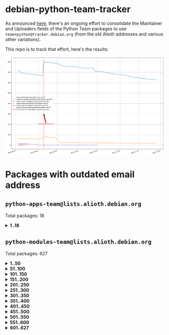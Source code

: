 # debian-python-team-tracker



As announced [here](https://lists.debian.org/debian-python/2021/08/msg00006.html), there's an ongoing effort to consolidate the Maintainer and Uploaders fields of the Python Team packages to use `team+python@tracker.debian.org` (from the old Alioth addresses and various other variations).



This repo is to track that effort, here's the results:



![Python team emails](images/python_team_emails.svg)


# Packages with outdated email address

## `python-apps-team@lists.alioth.debian.org`
Total packages: 18
<details>
<summary><b>1..18</b></summary>


| # | Package | Version |
| --- | --- | --- |
| 1 | [ctop](https://tracker.debian.org/ctop) | 1.0.0-2.1 |
| 2 | [cython](https://tracker.debian.org/cython) | 0.29.14-1 |
| 3 | [db2twitter](https://tracker.debian.org/db2twitter) | 0.6-1.1 |
| 4 | [dodgy](https://tracker.debian.org/dodgy) | 0.1.9-3 |
| 5 | [etm](https://tracker.debian.org/etm) | 3.2.30-1.1 |
| 6 | [firmware-microbit-micropython](https://tracker.debian.org/firmware-microbit-micropython) | 1.0.1-2 |
| 7 | [freealchemist](https://tracker.debian.org/freealchemist) | 0.5-1.1 |
| 8 | [kanboard-cli](https://tracker.debian.org/kanboard-cli) | 0.0.2-1.1 |
| 9 | [lightyears](https://tracker.debian.org/lightyears) | 1.4-2 |
| 10 | [muttdown](https://tracker.debian.org/muttdown) | 0.3.4-1 |
| 11 | [pelican](https://tracker.debian.org/pelican) | 4.0.1+dfsg-1.1 |
| 12 | [pipenv](https://tracker.debian.org/pipenv) | 11.9.0-1.1 |
| 13 | [prospector](https://tracker.debian.org/prospector) | 1.1.7-2 |
| 14 | [pybik](https://tracker.debian.org/pybik) | 3.0-3.1 |
| 15 | [retweet](https://tracker.debian.org/retweet) | 0.10-1.1 |
| 16 | [sen](https://tracker.debian.org/sen) | 0.6.1-0.1 |
| 17 | [sinntp](https://tracker.debian.org/sinntp) | 1.6-1.2 |
| 18 | [smem](https://tracker.debian.org/smem) | 1.5-1.1 |
</details>

## `python-modules-team@lists.alioth.debian.org`
Total packages: 627
<details>
<summary><b>1..50</b></summary>


| # | Package | Version |
| --- | --- | --- |
| 1 | [anorack](https://tracker.debian.org/anorack) | 0.2.7-1 |
| 2 | [anosql](https://tracker.debian.org/anosql) | 1.0.1-1 |
| 3 | [appdirs](https://tracker.debian.org/appdirs) | 1.4.4-1 |
| 4 | [asn1crypto](https://tracker.debian.org/asn1crypto) | 1.4.0-1 |
| 5 | [astral](https://tracker.debian.org/astral) | 1.6.1-2 |
| 6 | [authres](https://tracker.debian.org/authres) | 1.2.0-2 |
| 7 | [automat](https://tracker.debian.org/automat) | 20.2.0-1 |
| 8 | [azure-cosmos-table-python](https://tracker.debian.org/azure-cosmos-table-python) | 1.0.5+git20191025-5 |
| 9 | [bdist-nsi](https://tracker.debian.org/bdist-nsi) | 0.1.5-2 |
| 10 | [behave](https://tracker.debian.org/behave) | 1.2.6-3 |
| 11 | [bernhard](https://tracker.debian.org/bernhard) | 0.2.6-2 |
| 12 | [betamax](https://tracker.debian.org/betamax) | 0.8.1-2 |
| 13 | [bibtexparser](https://tracker.debian.org/bibtexparser) | 1.1.0+ds-3 |
| 14 | [binaryornot](https://tracker.debian.org/binaryornot) | 0.4.4+dfsg-4 |
| 15 | [bitstruct](https://tracker.debian.org/bitstruct) | 8.9.0-1 |
| 16 | [case](https://tracker.debian.org/case) | 1.5.3+dfsg-3 |
| 17 | [celery-batches](https://tracker.debian.org/celery-batches) | 0.2-2 |
| 18 | [celery-haystack](https://tracker.debian.org/celery-haystack) | 0.10-4 |
| 19 | [cerealizer](https://tracker.debian.org/cerealizer) | 0.8.1-3 |
| 20 | [chardet](https://tracker.debian.org/chardet) | 4.0.0-1 |
| 21 | [chargebee-python](https://tracker.debian.org/chargebee-python) | 1.6.6-1 |
| 22 | [chargebee2-python](https://tracker.debian.org/chargebee2-python) | 2.7.3-1 |
| 23 | [circuits](https://tracker.debian.org/circuits) | 3.1.0+ds1-2 |
| 24 | [codicefiscale](https://tracker.debian.org/codicefiscale) | 0.9+ds0-2 |
| 25 | [colorclass](https://tracker.debian.org/colorclass) | 2.2.0-2.1 |
| 26 | [colorspacious](https://tracker.debian.org/colorspacious) | 1.1.2-2 |
| 27 | [commonmark](https://tracker.debian.org/commonmark) | 0.9.1-3 |
| 28 | [constantly](https://tracker.debian.org/constantly) | 15.1.0-2 |
| 29 | [contextlib2](https://tracker.debian.org/contextlib2) | 0.6.0.post1-1 |
| 30 | [cookiecutter](https://tracker.debian.org/cookiecutter) | 1.7.3-1 |
| 31 | [coreapi](https://tracker.debian.org/coreapi) | 2.3.3-4 |
| 32 | [coreschema](https://tracker.debian.org/coreschema) | 0.0.4-3 |
| 33 | [cov-core](https://tracker.debian.org/cov-core) | 1.15.0-3 |
| 34 | [cppy](https://tracker.debian.org/cppy) | 1.1.0-2 |
| 35 | [cram](https://tracker.debian.org/cram) | 0.7-4 |
| 36 | [cssutils](https://tracker.debian.org/cssutils) | 1.0.2-3 |
| 37 | [d2to1](https://tracker.debian.org/d2to1) | 0.2.12-2 |
| 38 | [deap](https://tracker.debian.org/deap) | 1.3.1-2 |
| 39 | [debiancontributors](https://tracker.debian.org/debiancontributors) | 0.7.8-2 |
| 40 | [devpi-common](https://tracker.debian.org/devpi-common) | 3.2.2-1.1 |
| 41 | [django-ajax-selects](https://tracker.debian.org/django-ajax-selects) | 1.7.0-3 |
| 42 | [django-anymail](https://tracker.debian.org/django-anymail) | 7.1.0-1 |
| 43 | [django-bitfield](https://tracker.debian.org/django-bitfield) | 1.9.6-2 |
| 44 | [django-dirtyfields](https://tracker.debian.org/django-dirtyfields) | 1.3.1-2 |
| 45 | [django-downloadview](https://tracker.debian.org/django-downloadview) | 2.1.1-1 |
| 46 | [django-environ](https://tracker.debian.org/django-environ) | 0.4.4-2 |
| 47 | [django-filter](https://tracker.debian.org/django-filter) | 2.4.0-1 |
| 48 | [django-hvad](https://tracker.debian.org/django-hvad) | 1.8.0-1.1 |
| 49 | [django-impersonate](https://tracker.debian.org/django-impersonate) | 1.5-1 |
| 50 | [django-js-reverse](https://tracker.debian.org/django-js-reverse) | 0.7.3-1.1 |
</details>
<details>
<summary><b>51..100</b></summary>

| # | Package | Version |
| --- | --- | --- |
| 51 | [django-macaddress](https://tracker.debian.org/django-macaddress) | 1.5.0-2 |
| 52 | [django-markupfield](https://tracker.debian.org/django-markupfield) | 2.0.0-1 |
| 53 | [django-memoize](https://tracker.debian.org/django-memoize) | 2.2.0+dfsg-1 |
| 54 | [django-nose](https://tracker.debian.org/django-nose) | 1.4.6-2.1 |
| 55 | [django-notification](https://tracker.debian.org/django-notification) | 1.2.0-3 |
| 56 | [django-organizations](https://tracker.debian.org/django-organizations) | 1.1.2-1 |
| 57 | [django-pagination](https://tracker.debian.org/django-pagination) | 1.0.7-4 |
| 58 | [django-paintstore](https://tracker.debian.org/django-paintstore) | 0.2-4 |
| 59 | [django-picklefield](https://tracker.debian.org/django-picklefield) | 3.0.1-1 |
| 60 | [django-pipeline](https://tracker.debian.org/django-pipeline) | 1.6.14-3 |
| 61 | [django-q](https://tracker.debian.org/django-q) | 1.2.1-1 |
| 62 | [django-recurrence](https://tracker.debian.org/django-recurrence) | 1.10.3-1 |
| 63 | [django-redis-sessions](https://tracker.debian.org/django-redis-sessions) | 0.6.1-2 |
| 64 | [django-simple-redis-admin](https://tracker.debian.org/django-simple-redis-admin) | 1.4.0-2 |
| 65 | [django-stronghold](https://tracker.debian.org/django-stronghold) | 0.3.0+debian-2 |
| 66 | [django-webpack-loader](https://tracker.debian.org/django-webpack-loader) | 0.6.0-2 |
| 67 | [django-websocket-redis](https://tracker.debian.org/django-websocket-redis) | 0.4.7-2 |
| 68 | [django-wkhtmltopdf](https://tracker.debian.org/django-wkhtmltopdf) | 3.3.0-1 |
| 69 | [django-xmlrpc](https://tracker.debian.org/django-xmlrpc) | 0.1.8-2 |
| 70 | [djangorestframework-api-key](https://tracker.debian.org/djangorestframework-api-key) | 2.0.0-2 |
| 71 | [dkimpy](https://tracker.debian.org/dkimpy) | 1.0.5-1 |
| 72 | [dnsdiag](https://tracker.debian.org/dnsdiag) | 1.7.0-1.1 |
| 73 | [dockerpty](https://tracker.debian.org/dockerpty) | 0.4.1-2 |
| 74 | [dominate](https://tracker.debian.org/dominate) | 2.3.1-2 |
| 75 | [doublex](https://tracker.debian.org/doublex) | 1.9.2-1 |
| 76 | [drf-generators](https://tracker.debian.org/drf-generators) | 0.5.0-1 |
| 77 | [elasticsearch-curator](https://tracker.debian.org/elasticsearch-curator) | 5.8.1-1 |
| 78 | [entrypoints](https://tracker.debian.org/entrypoints) | 0.3-3 |
| 79 | [enum34](https://tracker.debian.org/enum34) | 1.1.6-4 |
| 80 | [enzyme](https://tracker.debian.org/enzyme) | 0.4.1-2 |
| 81 | [exam](https://tracker.debian.org/exam) | 0.10.5-3 |
| 82 | [factory-boy](https://tracker.debian.org/factory-boy) | 2.11.1-3 |
| 83 | [faker](https://tracker.debian.org/faker) | 0.9.3-0.1 |
| 84 | [fakesleep](https://tracker.debian.org/fakesleep) | 0.1-2 |
| 85 | [fastchunking](https://tracker.debian.org/fastchunking) | 0.0.3-2 |
| 86 | [feedgenerator](https://tracker.debian.org/feedgenerator) | 1.9-2 |
| 87 | [flake8-polyfill](https://tracker.debian.org/flake8-polyfill) | 1.0.2-2 |
| 88 | [flask-api](https://tracker.debian.org/flask-api) | 1.1+dfsg-1.1 |
| 89 | [flask-assets](https://tracker.debian.org/flask-assets) | 2.0-1 |
| 90 | [flask-babelex](https://tracker.debian.org/flask-babelex) | 0.9.4-1 |
| 91 | [flask-bcrypt](https://tracker.debian.org/flask-bcrypt) | 0.7.1-2 |
| 92 | [flask-compress](https://tracker.debian.org/flask-compress) | 1.4.0-3 |
| 93 | [flask-gravatar](https://tracker.debian.org/flask-gravatar) | 0.4.2-2 |
| 94 | [flask-htmlmin](https://tracker.debian.org/flask-htmlmin) | 1.3.2-2 |
| 95 | [flask-ldapconn](https://tracker.debian.org/flask-ldapconn) | 0.7.2-1.1 |
| 96 | [flask-limiter](https://tracker.debian.org/flask-limiter) | 1.0.1-2 |
| 97 | [flask-login](https://tracker.debian.org/flask-login) | 0.5.0-1 |
| 98 | [flask-mail](https://tracker.debian.org/flask-mail) | 0.9.1+dfsg1-1.1 |
| 99 | [flask-mongoengine](https://tracker.debian.org/flask-mongoengine) | 0.9.3-4 |
| 100 | [flask-multistatic](https://tracker.debian.org/flask-multistatic) | 1.0-2 |
</details>
<details>
<summary><b>101..150</b></summary>

| # | Package | Version |
| --- | --- | --- |
| 101 | [flask-paranoid](https://tracker.debian.org/flask-paranoid) | 0.2.0-3.1 |
| 102 | [flask-script](https://tracker.debian.org/flask-script) | 2.0.6-2 |
| 103 | [flask-silk](https://tracker.debian.org/flask-silk) | 0.2-18 |
| 104 | [flask-wtf](https://tracker.debian.org/flask-wtf) | 0.14.3-1 |
| 105 | [flufl.bounce](https://tracker.debian.org/flufl.bounce) | 3.0.1-1 |
| 106 | [flufl.enum](https://tracker.debian.org/flufl.enum) | 4.1.1-3 |
| 107 | [flufl.i18n](https://tracker.debian.org/flufl.i18n) | 3.0.1-1 |
| 108 | [flufl.lock](https://tracker.debian.org/flufl.lock) | 5.0.1-1 |
| 109 | [flufl.password](https://tracker.debian.org/flufl.password) | 1.3-3 |
| 110 | [flufl.testing](https://tracker.debian.org/flufl.testing) | 0.7-2 |
| 111 | [gerritlib](https://tracker.debian.org/gerritlib) | 0.8.0-2 |
| 112 | [gmplot](https://tracker.debian.org/gmplot) | 1.2.0-2 |
| 113 | [gtextfsm](https://tracker.debian.org/gtextfsm) | 1.1.0-2 |
| 114 | [gtts](https://tracker.debian.org/gtts) | 2.0.3-1 |
| 115 | [gtts-token](https://tracker.debian.org/gtts-token) | 1.1.3-1 |
| 116 | [guzzle-sphinx-theme](https://tracker.debian.org/guzzle-sphinx-theme) | 0.7.11-5 |
| 117 | [hachoir](https://tracker.debian.org/hachoir) | 3.1.0+dfsg-3 |
| 118 | [haproxy-log-analysis](https://tracker.debian.org/haproxy-log-analysis) | 2.0~b0-2 |
| 119 | [heapdict](https://tracker.debian.org/heapdict) | 1.0.1-1 |
| 120 | [hiro](https://tracker.debian.org/hiro) | 0.5-2 |
| 121 | [hypothesis-auto](https://tracker.debian.org/hypothesis-auto) | 1.1.4-2 |
| 122 | [importmagic](https://tracker.debian.org/importmagic) | 0.1.7-2 |
| 123 | [inflection](https://tracker.debian.org/inflection) | 0.3.1-2 |
| 124 | [isodate](https://tracker.debian.org/isodate) | 0.6.0-2 |
| 125 | [itypes](https://tracker.debian.org/itypes) | 1.1.0-4 |
| 126 | [jaraco.itertools](https://tracker.debian.org/jaraco.itertools) | 2.0.1-4 |
| 127 | [javaproperties](https://tracker.debian.org/javaproperties) | 0.7.0-1 |
| 128 | [jinja2-time](https://tracker.debian.org/jinja2-time) | 0.2.0-2 |
| 129 | [jpylyzer](https://tracker.debian.org/jpylyzer) | 2.0.0-3 |
| 130 | [json-tricks](https://tracker.debian.org/json-tricks) | 3.11.0-2 |
| 131 | [jsonhyperschema-codec](https://tracker.debian.org/jsonhyperschema-codec) | 1.0.3-2 |
| 132 | [junos-eznc](https://tracker.debian.org/junos-eznc) | 2.1.7-3 |
| 133 | [jupyter-sphinx-theme](https://tracker.debian.org/jupyter-sphinx-theme) | 0.0.6+ds1-10 |
| 134 | [kitchen](https://tracker.debian.org/kitchen) | 1.2.6-2 |
| 135 | [kivy](https://tracker.debian.org/kivy) | 1.11.0-2 |
| 136 | [lazr.delegates](https://tracker.debian.org/lazr.delegates) | 2.0.3-2 |
| 137 | [lazr.smtptest](https://tracker.debian.org/lazr.smtptest) | 2.0.3-2 |
| 138 | [lexicon](https://tracker.debian.org/lexicon) | 3.3.17-1 |
| 139 | [libthumbor](https://tracker.debian.org/libthumbor) | 1.3.3-2 |
| 140 | [logilab-constraint](https://tracker.debian.org/logilab-constraint) | 0.6.0-2 |
| 141 | [mako](https://tracker.debian.org/mako) | 1.1.3+ds1-2 |
| 142 | [manuel](https://tracker.debian.org/manuel) | 1.10.1-2 |
| 143 | [markupsafe](https://tracker.debian.org/markupsafe) | 1.1.1-1 |
| 144 | [mercurial-extension-utils](https://tracker.debian.org/mercurial-extension-utils) | 1.5.1-1 |
| 145 | [mercurial-extension-utils](https://tracker.debian.org/mercurial-extension-utils) | 1.5.1-3 |
| 146 | [mercurial-keyring](https://tracker.debian.org/mercurial-keyring) | 1.3.1-3 |
| 147 | [microsoft-authentication-extensions-for-python](https://tracker.debian.org/microsoft-authentication-extensions-for-python) | 0.3.0-1 |
| 148 | [milksnake](https://tracker.debian.org/milksnake) | 0.1.5-1 |
| 149 | [mimerender](https://tracker.debian.org/mimerender) | 0.6.0-2 |
| 150 | [mmllib](https://tracker.debian.org/mmllib) | 0.3.0.post1-2 |
</details>
<details>
<summary><b>151..200</b></summary>

| # | Package | Version |
| --- | --- | --- |
| 151 | [mockldap](https://tracker.debian.org/mockldap) | 0.3.0-4 |
| 152 | [modernize](https://tracker.debian.org/modernize) | 0.7-2 |
| 153 | [moksha.common](https://tracker.debian.org/moksha.common) | 1.2.5-4 |
| 154 | [mrtparse](https://tracker.debian.org/mrtparse) | 1.6-2 |
| 155 | [musicbrainzngs](https://tracker.debian.org/musicbrainzngs) | 0.7.1-2 |
| 156 | [mutagen](https://tracker.debian.org/mutagen) | 1.45.1-2 |
| 157 | [mwic](https://tracker.debian.org/mwic) | 0.7.8-1 |
| 158 | [mysql-connector-python](https://tracker.debian.org/mysql-connector-python) | 8.0.15-2 |
| 159 | [nb2plots](https://tracker.debian.org/nb2plots) | 0.6-2 |
| 160 | [netmiko](https://tracker.debian.org/netmiko) | 2.4.2-1 |
| 161 | [networkx](https://tracker.debian.org/networkx) | 2.5+ds-2 |
| 162 | [nose](https://tracker.debian.org/nose) | 1.3.7-6 |
| 163 | [nose2](https://tracker.debian.org/nose2) | 0.9.2-1 |
| 164 | [nose2-cov](https://tracker.debian.org/nose2-cov) | 1.0a4-3 |
| 165 | [ntplib](https://tracker.debian.org/ntplib) | 0.3.3-2 |
| 166 | [numpy-stl](https://tracker.debian.org/numpy-stl) | 2.9.0-1 |
| 167 | [numpydoc](https://tracker.debian.org/numpydoc) | 1.1.0-3 |
| 168 | [obsub](https://tracker.debian.org/obsub) | 0.2-4 |
| 169 | [okasha](https://tracker.debian.org/okasha) | 0.2.4-4 |
| 170 | [overpass](https://tracker.debian.org/overpass) | 0.7-1 |
| 171 | [pastescript](https://tracker.debian.org/pastescript) | 2.0.2-4 |
| 172 | [pcapy](https://tracker.debian.org/pcapy) | 0.11.4-2 |
| 173 | [pdfkit](https://tracker.debian.org/pdfkit) | 0.6.1-2 |
| 174 | [pep8](https://tracker.debian.org/pep8) | 1.7.1-9 |
| 175 | [pep8-naming](https://tracker.debian.org/pep8-naming) | 0.10.0-1 |
| 176 | [pg8000](https://tracker.debian.org/pg8000) | 1.10.6-2 |
| 177 | [pidcat](https://tracker.debian.org/pidcat) | 2.1.0-4 |
| 178 | [pilkit](https://tracker.debian.org/pilkit) | 2.0-3 |
| 179 | [plastex](https://tracker.debian.org/plastex) | 2.1-2 |
| 180 | [ply](https://tracker.debian.org/ply) | 3.11-4 |
| 181 | [portio](https://tracker.debian.org/portio) | 0.5-4 |
| 182 | [postgresfixture](https://tracker.debian.org/postgresfixture) | 0.4.2-1 |
| 183 | [power](https://tracker.debian.org/power) | 1.4+dfsg-4 |
| 184 | [pprintpp](https://tracker.debian.org/pprintpp) | 0.4.0-2 |
| 185 | [preggy](https://tracker.debian.org/preggy) | 1.4.4-1 |
| 186 | [prettytable](https://tracker.debian.org/prettytable) | 0.7.2-5 |
| 187 | [proxmoxer](https://tracker.debian.org/proxmoxer) | 1.0.3-2 |
| 188 | [ptable](https://tracker.debian.org/ptable) | 0.9.2-2 |
| 189 | [py-macaroon-bakery](https://tracker.debian.org/py-macaroon-bakery) | 1.3.1-1 |
| 190 | [py-radix](https://tracker.debian.org/py-radix) | 0.10.0-3 |
| 191 | [py3dns](https://tracker.debian.org/py3dns) | 3.2.1-1 |
| 192 | [pyasn1](https://tracker.debian.org/pyasn1) | 0.4.8-1 |
| 193 | [pybindgen](https://tracker.debian.org/pybindgen) | 0.20.0+dfsg1-2 |
| 194 | [pycairo](https://tracker.debian.org/pycairo) | 1.16.2-3 |
| 195 | [pycairo](https://tracker.debian.org/pycairo) | 1.16.2-4 |
| 196 | [pycallgraph](https://tracker.debian.org/pycallgraph) | 1.1.3-1.2 |
| 197 | [pycifrw](https://tracker.debian.org/pycifrw) | 4.4-2 |
| 198 | [pyclamd](https://tracker.debian.org/pyclamd) | 0.4.0-2 |
| 199 | [pycodestyle](https://tracker.debian.org/pycodestyle) | 2.6.0-1 |
| 200 | [pycparser](https://tracker.debian.org/pycparser) | 2.20-3 |
</details>
<details>
<summary><b>201..250</b></summary>

| # | Package | Version |
| --- | --- | --- |
| 201 | [pycxx](https://tracker.debian.org/pycxx) | 7.1.4-0.2 |
| 202 | [pydbus](https://tracker.debian.org/pydbus) | 0.6.0-4 |
| 203 | [pydenticon](https://tracker.debian.org/pydenticon) | 0.3.1-2 |
| 204 | [pydispatcher](https://tracker.debian.org/pydispatcher) | 2.0.5-2 |
| 205 | [pydle](https://tracker.debian.org/pydle) | 0.9.4-2 |
| 206 | [pyeapi](https://tracker.debian.org/pyeapi) | 0.8.1-2 |
| 207 | [pyee](https://tracker.debian.org/pyee) | 7.0.2-1 |
| 208 | [pyenchant](https://tracker.debian.org/pyenchant) | 3.2.0-1 |
| 209 | [pyfg](https://tracker.debian.org/pyfg) | 0.50-2 |
| 210 | [pyfiglet](https://tracker.debian.org/pyfiglet) | 0.8.0+dfsg-1 |
| 211 | [pyfribidi](https://tracker.debian.org/pyfribidi) | 0.12.0+repack-7 |
| 212 | [pygame](https://tracker.debian.org/pygame) | 1.9.6+dfsg-2 |
| 213 | [pygeoif](https://tracker.debian.org/pygeoif) | 0.7-2 |
| 214 | [pygments](https://tracker.debian.org/pygments) | 2.3.1+dfsg-3 |
| 215 | [pygtail](https://tracker.debian.org/pygtail) | 0.6.1-2 |
| 216 | [pygtkspellcheck](https://tracker.debian.org/pygtkspellcheck) | 4.0.5-2 |
| 217 | [pyhamcrest](https://tracker.debian.org/pyhamcrest) | 1.9.0-3 |
| 218 | [pyinotify](https://tracker.debian.org/pyinotify) | 0.9.6-1.3 |
| 219 | [pyiosxr](https://tracker.debian.org/pyiosxr) | 0.52-1.1 |
| 220 | [pyjavaproperties](https://tracker.debian.org/pyjavaproperties) | 0.7-2 |
| 221 | [pyjokes](https://tracker.debian.org/pyjokes) | 0.5.0-3 |
| 222 | [pykcs11](https://tracker.debian.org/pykcs11) | 1.5.10-1 |
| 223 | [pylama](https://tracker.debian.org/pylama) | 7.4.3-3 |
| 224 | [pylibmc](https://tracker.debian.org/pylibmc) | 1.5.2-3 |
| 225 | [pylint-celery](https://tracker.debian.org/pylint-celery) | 0.3-5 |
| 226 | [pylint-common](https://tracker.debian.org/pylint-common) | 0.2.5-4 |
| 227 | [pylint-django](https://tracker.debian.org/pylint-django) | 2.0.13-1 |
| 228 | [pylint-flask](https://tracker.debian.org/pylint-flask) | 0.5-4 |
| 229 | [pylint-plugin-utils](https://tracker.debian.org/pylint-plugin-utils) | 0.6-1 |
| 230 | [pymacs](https://tracker.debian.org/pymacs) | 0.25-3 |
| 231 | [pymilter](https://tracker.debian.org/pymilter) | 1.0.4-2 |
| 232 | [pymodbus](https://tracker.debian.org/pymodbus) | 2.1.0+dfsg-2 |
| 233 | [pynag](https://tracker.debian.org/pynag) | 1.1.2+dfsg-2 |
| 234 | [pynliner](https://tracker.debian.org/pynliner) | 0.8.0-2 |
| 235 | [pyopengl](https://tracker.debian.org/pyopengl) | 3.1.5+dfsg-1 |
| 236 | [pyparsing](https://tracker.debian.org/pyparsing) | 2.4.7-1 |
| 237 | [pyphen](https://tracker.debian.org/pyphen) | 0.9.5-3 |
| 238 | [pyprind](https://tracker.debian.org/pyprind) | 2.11.2-2 |
| 239 | [pyquery](https://tracker.debian.org/pyquery) | 1.2.9-4 |
| 240 | [pyrad](https://tracker.debian.org/pyrad) | 2.1-2 |
| 241 | [pyrsistent](https://tracker.debian.org/pyrsistent) | 0.15.5-1 |
| 242 | [pysimplesoap](https://tracker.debian.org/pysimplesoap) | 1.16.2-3 |
| 243 | [pysmi](https://tracker.debian.org/pysmi) | 0.3.2-2 |
| 244 | [pysodium](https://tracker.debian.org/pysodium) | 0.7.0-2 |
| 245 | [pyspf](https://tracker.debian.org/pyspf) | 2.0.14-2 |
| 246 | [pysrt](https://tracker.debian.org/pysrt) | 1.0.1-2 |
| 247 | [pyssim](https://tracker.debian.org/pyssim) | 0.2-2 |
| 248 | [pytaglib](https://tracker.debian.org/pytaglib) | 0.3.6+dfsg-2 |
| 249 | [pytds](https://tracker.debian.org/pytds) | 1.10.0-1 |
| 250 | [pytest-arraydiff](https://tracker.debian.org/pytest-arraydiff) | 0.3-1 |
</details>
<details>
<summary><b>251..300</b></summary>

| # | Package | Version |
| --- | --- | --- |
| 251 | [pytest-bdd](https://tracker.debian.org/pytest-bdd) | 3.2.1-1 |
| 252 | [pytest-cookies](https://tracker.debian.org/pytest-cookies) | 0.4.0-1 |
| 253 | [pytest-django](https://tracker.debian.org/pytest-django) | 3.5.1-1 |
| 254 | [pytest-expect](https://tracker.debian.org/pytest-expect) | 1.1.0-2 |
| 255 | [pytest-forked](https://tracker.debian.org/pytest-forked) | 1.3.0-1 |
| 256 | [pytest-httpbin](https://tracker.debian.org/pytest-httpbin) | 1.0.0-2 |
| 257 | [pytest-instafail](https://tracker.debian.org/pytest-instafail) | 0.4.2-1 |
| 258 | [pytest-remotedata](https://tracker.debian.org/pytest-remotedata) | 0.3.2-1 |
| 259 | [pytest-runner](https://tracker.debian.org/pytest-runner) | 2.11.1-1.2 |
| 260 | [pytest-sugar](https://tracker.debian.org/pytest-sugar) | 0.9.4-1 |
| 261 | [pytest-tornado](https://tracker.debian.org/pytest-tornado) | 0.8.1-1 |
| 262 | [pytest-vcr](https://tracker.debian.org/pytest-vcr) | 1.0.2-2 |
| 263 | [python-activipy](https://tracker.debian.org/python-activipy) | 0.1-7 |
| 264 | [python-adal](https://tracker.debian.org/python-adal) | 1.2.2-1 |
| 265 | [python-agate-excel](https://tracker.debian.org/python-agate-excel) | 0.2.3-1 |
| 266 | [python-aiohttp-security](https://tracker.debian.org/python-aiohttp-security) | 0.4.0-2 |
| 267 | [python-aiohttp-session](https://tracker.debian.org/python-aiohttp-session) | 2.9.0-2 |
| 268 | [python-aioinflux](https://tracker.debian.org/python-aioinflux) | 0.9.0-2 |
| 269 | [python-aiomeasures](https://tracker.debian.org/python-aiomeasures) | 0.5.14-3 |
| 270 | [python-amqplib](https://tracker.debian.org/python-amqplib) | 1.0.2-2 |
| 271 | [python-apptools](https://tracker.debian.org/python-apptools) | 4.5.0-1.1 |
| 272 | [python-aptly](https://tracker.debian.org/python-aptly) | 0.12.10-2 |
| 273 | [python-args](https://tracker.debian.org/python-args) | 0.1.0-3 |
| 274 | [python-arpy](https://tracker.debian.org/python-arpy) | 1.1.1-4 |
| 275 | [python-astor](https://tracker.debian.org/python-astor) | 0.8.1-1 |
| 276 | [python-base58](https://tracker.debian.org/python-base58) | 1.0.3-1.1 |
| 277 | [python-bcdoc](https://tracker.debian.org/python-bcdoc) | 0.16.0-2 |
| 278 | [python-bioblend](https://tracker.debian.org/python-bioblend) | 0.7.0-3 |
| 279 | [python-bitbucket-api](https://tracker.debian.org/python-bitbucket-api) | 0.5.0-3 |
| 280 | [python-box](https://tracker.debian.org/python-box) | 3.4.6-2 |
| 281 | [python-btrees](https://tracker.debian.org/python-btrees) | 4.3.1-2 |
| 282 | [python-cachecontrol](https://tracker.debian.org/python-cachecontrol) | 0.12.6-1 |
| 283 | [python-can](https://tracker.debian.org/python-can) | 3.3.2.final~github-2 |
| 284 | [python-cement](https://tracker.debian.org/python-cement) | 2.10.0-2 |
| 285 | [python-cerberus](https://tracker.debian.org/python-cerberus) | 1.3.2-1 |
| 286 | [python-click-log](https://tracker.debian.org/python-click-log) | 0.2.1-2 |
| 287 | [python-click-threading](https://tracker.debian.org/python-click-threading) | 0.4.4-2 |
| 288 | [python-clint](https://tracker.debian.org/python-clint) | 0.5.1-3 |
| 289 | [python-cluster](https://tracker.debian.org/python-cluster) | 1.3.3-3 |
| 290 | [python-cmarkgfm](https://tracker.debian.org/python-cmarkgfm) | 0.4.2-1 |
| 291 | [python-coloredlogs](https://tracker.debian.org/python-coloredlogs) | 7.3-2 |
| 292 | [python-colour](https://tracker.debian.org/python-colour) | 0.1.5-2 |
| 293 | [python-commentjson](https://tracker.debian.org/python-commentjson) | 0.8.3-2 |
| 294 | [python-consul](https://tracker.debian.org/python-consul) | 0.7.1-1.1 |
| 295 | [python-cookies](https://tracker.debian.org/python-cookies) | 2.2.1-3 |
| 296 | [python-cpuinfo](https://tracker.debian.org/python-cpuinfo) | 5.0.0-2 |
| 297 | [python-crcmod](https://tracker.debian.org/python-crcmod) | 1.7+dfsg-2 |
| 298 | [python-cs](https://tracker.debian.org/python-cs) | 2.7.1-1 |
| 299 | [python-cssselect2](https://tracker.debian.org/python-cssselect2) | 0.3.0-1 |
| 300 | [python-dbfread](https://tracker.debian.org/python-dbfread) | 2.0.7-3 |
</details>
<details>
<summary><b>301..350</b></summary>

| # | Package | Version |
| --- | --- | --- |
| 301 | [python-decorator](https://tracker.debian.org/python-decorator) | 4.4.2-2 |
| 302 | [python-demjson](https://tracker.debian.org/python-demjson) | 2.2.4-5 |
| 303 | [python-diaspy](https://tracker.debian.org/python-diaspy) | 0.6.0-2 |
| 304 | [python-dict2xml](https://tracker.debian.org/python-dict2xml) | 1.7.0-1 |
| 305 | [python-dictobj](https://tracker.debian.org/python-dictobj) | 0.4-4 |
| 306 | [python-distro](https://tracker.debian.org/python-distro) | 1.5.0-1 |
| 307 | [python-distutils-extra](https://tracker.debian.org/python-distutils-extra) | 2.45 |
| 308 | [python-django-casclient](https://tracker.debian.org/python-django-casclient) | 1.5.3-1 |
| 309 | [python-django-dbconn-retry](https://tracker.debian.org/python-django-dbconn-retry) | 0.1.5-1.1 |
| 310 | [python-django-etcd-settings](https://tracker.debian.org/python-django-etcd-settings) | 0.1.13+dfsg-3 |
| 311 | [python-django-gravatar2](https://tracker.debian.org/python-django-gravatar2) | 1.4.4-2 |
| 312 | [python-django-jsonfield](https://tracker.debian.org/python-django-jsonfield) | 1.4.0-2 |
| 313 | [python-django-push-notifications](https://tracker.debian.org/python-django-push-notifications) | 1.4.1-1 |
| 314 | [python-django-simple-history](https://tracker.debian.org/python-django-simple-history) | 2.7.0-1.1 |
| 315 | [python-django-split-settings](https://tracker.debian.org/python-django-split-settings) | 0.3.0-2 |
| 316 | [python-dnslib](https://tracker.debian.org/python-dnslib) | 0.9.14-1 |
| 317 | [python-docutils](https://tracker.debian.org/python-docutils) | 0.16+dfsg-2 |
| 318 | [python-doubleratchet](https://tracker.debian.org/python-doubleratchet) | 0.6.0-2 |
| 319 | [python-dpkt](https://tracker.debian.org/python-dpkt) | 1.9.2-2 |
| 320 | [python-easywebdav](https://tracker.debian.org/python-easywebdav) | 1.2.0-8 |
| 321 | [python-enable](https://tracker.debian.org/python-enable) | 4.8.1-1 |
| 322 | [python-envisage](https://tracker.debian.org/python-envisage) | 4.9.0-2.1 |
| 323 | [python-envparse](https://tracker.debian.org/python-envparse) | 0.2.0-2 |
| 324 | [python-envs](https://tracker.debian.org/python-envs) | 1.2.6-1.1 |
| 325 | [python-epc](https://tracker.debian.org/python-epc) | 0.0.5-3 |
| 326 | [python-etcd](https://tracker.debian.org/python-etcd) | 0.4.5-2 |
| 327 | [python-ethtool](https://tracker.debian.org/python-ethtool) | 0.14-3 |
| 328 | [python-ewmh](https://tracker.debian.org/python-ewmh) | 0.1.6-2 |
| 329 | [python-exchangelib](https://tracker.debian.org/python-exchangelib) | 3.2.0-1 |
| 330 | [python-exotel](https://tracker.debian.org/python-exotel) | 0.1.5-2 |
| 331 | [python-fastimport](https://tracker.debian.org/python-fastimport) | 0.9.8-5 |
| 332 | [python-feather-format](https://tracker.debian.org/python-feather-format) | 0.3.1+dfsg1-4 |
| 333 | [python-flaky](https://tracker.debian.org/python-flaky) | 3.7.0-1 |
| 334 | [python-flask-marshmallow](https://tracker.debian.org/python-flask-marshmallow) | 0.10.1-4 |
| 335 | [python-flask-seeder](https://tracker.debian.org/python-flask-seeder) | 0.1~a2-2 |
| 336 | [python-ftputil](https://tracker.debian.org/python-ftputil) | 3.4-3 |
| 337 | [python-genty](https://tracker.debian.org/python-genty) | 1.3.2-1 |
| 338 | [python-geoip](https://tracker.debian.org/python-geoip) | 1.3.2-3 |
| 339 | [python-geoip2](https://tracker.debian.org/python-geoip2) | 2.9.0+dfsg1-2 |
| 340 | [python-getdns](https://tracker.debian.org/python-getdns) | 1.0.0~b1-2 |
| 341 | [python-gflags](https://tracker.debian.org/python-gflags) | 1.5.1-7 |
| 342 | [python-glob2](https://tracker.debian.org/python-glob2) | 0.5-3 |
| 343 | [python-gntp](https://tracker.debian.org/python-gntp) | 1.0.3-2 |
| 344 | [python-guizero](https://tracker.debian.org/python-guizero) | 1.1.0+dfsg1-2 |
| 345 | [python-hashids](https://tracker.debian.org/python-hashids) | 1.3.1-1 |
| 346 | [python-hidapi](https://tracker.debian.org/python-hidapi) | 0.9.0.post3-2 |
| 347 | [python-hiredis](https://tracker.debian.org/python-hiredis) | 1.0.1-1 |
| 348 | [python-hpilo](https://tracker.debian.org/python-hpilo) | 4.3-3 |
| 349 | [python-html2text](https://tracker.debian.org/python-html2text) | 2020.1.16-1 |
| 350 | [python-http-parser](https://tracker.debian.org/python-http-parser) | 0.9.0-1 |
</details>
<details>
<summary><b>351..400</b></summary>

| # | Package | Version |
| --- | --- | --- |
| 351 | [python-httptools](https://tracker.debian.org/python-httptools) | 0.1.1-1 |
| 352 | [python-icalendar](https://tracker.debian.org/python-icalendar) | 4.0.3-4 |
| 353 | [python-idna](https://tracker.debian.org/python-idna) | 2.10-1 |
| 354 | [python-iniparse](https://tracker.debian.org/python-iniparse) | 0.4-3 |
| 355 | [python-ipaddr](https://tracker.debian.org/python-ipaddr) | 2.2.0-4 |
| 356 | [python-ipaddress](https://tracker.debian.org/python-ipaddress) | 1.0.23-1 |
| 357 | [python-ipfix](https://tracker.debian.org/python-ipfix) | 0.9.7-2 |
| 358 | [python-irodsclient](https://tracker.debian.org/python-irodsclient) | 0.8.1-2 |
| 359 | [python-isc-dhcp-leases](https://tracker.debian.org/python-isc-dhcp-leases) | 0.9.1-2 |
| 360 | [python-iso3166](https://tracker.debian.org/python-iso3166) | 0.8.git20170319-2 |
| 361 | [python-isoweek](https://tracker.debian.org/python-isoweek) | 1.3.3-3 |
| 362 | [python-jmespath](https://tracker.debian.org/python-jmespath) | 0.10.0-1 |
| 363 | [python-jsonrpc](https://tracker.debian.org/python-jsonrpc) | 1.13.0-1 |
| 364 | [python-junit-xml](https://tracker.debian.org/python-junit-xml) | 1.9-1 |
| 365 | [python-kanboard](https://tracker.debian.org/python-kanboard) | 1.0.1-1.1 |
| 366 | [python-keyring](https://tracker.debian.org/python-keyring) | 18.0.1-2 |
| 367 | [python-langdetect](https://tracker.debian.org/python-langdetect) | 1.0.7-4 |
| 368 | [python-ldap](https://tracker.debian.org/python-ldap) | 3.2.0-4 |
| 369 | [python-ldapdomaindump](https://tracker.debian.org/python-ldapdomaindump) | 0.9.3-1 |
| 370 | [python-libguess](https://tracker.debian.org/python-libguess) | 1.1-4 |
| 371 | [python-logfury](https://tracker.debian.org/python-logfury) | 0.1.2-4 |
| 372 | [python-lupa](https://tracker.debian.org/python-lupa) | 1.9+dfsg-1 |
| 373 | [python-mailer](https://tracker.debian.org/python-mailer) | 0.8.1-4 |
| 374 | [python-mastodon](https://tracker.debian.org/python-mastodon) | 1.5.1-1 |
| 375 | [python-mbed-host-tests](https://tracker.debian.org/python-mbed-host-tests) | 1.4.4-3 |
| 376 | [python-mbed-ls](https://tracker.debian.org/python-mbed-ls) | 1.6.2+dfsg-3 |
| 377 | [python-mccabe](https://tracker.debian.org/python-mccabe) | 0.6.1-3 |
| 378 | [python-measurement](https://tracker.debian.org/python-measurement) | 2.0.1-2 |
| 379 | [python-mechanize](https://tracker.debian.org/python-mechanize) | 1:0.4.5-2 |
| 380 | [python-meld3](https://tracker.debian.org/python-meld3) | 1.0.2-3 |
| 381 | [python-mnemonic](https://tracker.debian.org/python-mnemonic) | 0.19-1 |
| 382 | [python-model-mommy](https://tracker.debian.org/python-model-mommy) | 1.6.0-2 |
| 383 | [python-morris](https://tracker.debian.org/python-morris) | 1.2-2 |
| 384 | [python-mpegdash](https://tracker.debian.org/python-mpegdash) | 0.2.0-1 |
| 385 | [python-mpv](https://tracker.debian.org/python-mpv) | 0.5.2-1 |
| 386 | [python-msrestazure](https://tracker.debian.org/python-msrestazure) | 0.6.2-1 |
| 387 | [python-multidict](https://tracker.debian.org/python-multidict) | 5.1.0-1 |
| 388 | [python-munch](https://tracker.debian.org/python-munch) | 2.3.2-2 |
| 389 | [python-murmurhash](https://tracker.debian.org/python-murmurhash) | 1.0.2-1 |
| 390 | [python-nacl](https://tracker.debian.org/python-nacl) | 1.4.0-1 |
| 391 | [python-nine](https://tracker.debian.org/python-nine) | 1.1.0-1 |
| 392 | [python-noise](https://tracker.debian.org/python-noise) | 1.2.3-3 |
| 393 | [python-notify2](https://tracker.debian.org/python-notify2) | 0.3-4 |
| 394 | [python-ntlm-auth](https://tracker.debian.org/python-ntlm-auth) | 1.4.0-1 |
| 395 | [python-oauth](https://tracker.debian.org/python-oauth) | 1.0.1-6 |
| 396 | [python-odf](https://tracker.debian.org/python-odf) | 1.4.1-1 |
| 397 | [python-offtrac](https://tracker.debian.org/python-offtrac) | 0.1.0-2.1 |
| 398 | [python-ofxclient](https://tracker.debian.org/python-ofxclient) | 2.0.4-2 |
| 399 | [python-opcua](https://tracker.debian.org/python-opcua) | 0.98.11-1 |
| 400 | [python-openid-cla](https://tracker.debian.org/python-openid-cla) | 1.2-2 |
</details>
<details>
<summary><b>401..450</b></summary>

| # | Package | Version |
| --- | --- | --- |
| 401 | [python-openid-teams](https://tracker.debian.org/python-openid-teams) | 1.2-2 |
| 402 | [python-openidc-client](https://tracker.debian.org/python-openidc-client) | 0.6.0-1.1 |
| 403 | [python-opentimestamps](https://tracker.debian.org/python-opentimestamps) | 0.4.1-1 |
| 404 | [python-padme](https://tracker.debian.org/python-padme) | 1.1.1-3 |
| 405 | [python-pampy](https://tracker.debian.org/python-pampy) | 1.8.4-2 |
| 406 | [python-pamqp](https://tracker.debian.org/python-pamqp) | 2.3.0-2 |
| 407 | [python-parse-type](https://tracker.debian.org/python-parse-type) | 0.3.4-3 |
| 408 | [python-path-and-address](https://tracker.debian.org/python-path-and-address) | 2.0.1-2 |
| 409 | [python-pathtools](https://tracker.debian.org/python-pathtools) | 0.1.2-4 |
| 410 | [python-paypal](https://tracker.debian.org/python-paypal) | 1.2.5-3 |
| 411 | [python-peakutils](https://tracker.debian.org/python-peakutils) | 1.3.3+ds-2 |
| 412 | [python-pem](https://tracker.debian.org/python-pem) | 19.1.0-1 |
| 413 | [python-persistent](https://tracker.debian.org/python-persistent) | 4.6.4-0.2 |
| 414 | [python-pex](https://tracker.debian.org/python-pex) | 1.1.14-3.1 |
| 415 | [python-pgbouncer](https://tracker.debian.org/python-pgbouncer) | 0.0.9-3 |
| 416 | [python-pgpdump](https://tracker.debian.org/python-pgpdump) | 1.5-2 |
| 417 | [python-pgspecial](https://tracker.debian.org/python-pgspecial) | 1.11.10+dfsg1-1 |
| 418 | [python-phonenumbers](https://tracker.debian.org/python-phonenumbers) | 8.12.1-1 |
| 419 | [python-picklable-itertools](https://tracker.debian.org/python-picklable-itertools) | 0.1.1-3 |
| 420 | [python-pika](https://tracker.debian.org/python-pika) | 0.11.0-5 |
| 421 | [python-plac](https://tracker.debian.org/python-plac) | 0.9.6-1.1 |
| 422 | [python-plaster](https://tracker.debian.org/python-plaster) | 1.0-2 |
| 423 | [python-plaster-pastedeploy](https://tracker.debian.org/python-plaster-pastedeploy) | 0.5-3 |
| 424 | [python-prctl](https://tracker.debian.org/python-prctl) | 1.7-2 |
| 425 | [python-preshed](https://tracker.debian.org/python-preshed) | 3.0.2-1 |
| 426 | [python-pretend](https://tracker.debian.org/python-pretend) | 1.0.9-1 |
| 427 | [python-prettylog](https://tracker.debian.org/python-prettylog) | 0.1.0-2 |
| 428 | [python-priority](https://tracker.debian.org/python-priority) | 1.3.0-3 |
| 429 | [python-progress](https://tracker.debian.org/python-progress) | 1.5-1 |
| 430 | [python-progressbar](https://tracker.debian.org/python-progressbar) | 2.5-2 |
| 431 | [python-protego](https://tracker.debian.org/python-protego) | 0.1.16+dfsg-2 |
| 432 | [python-prov](https://tracker.debian.org/python-prov) | 1.5.2-2 |
| 433 | [python-pskc](https://tracker.debian.org/python-pskc) | 1.1-3 |
| 434 | [python-publicsuffix2](https://tracker.debian.org/python-publicsuffix2) | 2.20191221-2 |
| 435 | [python-py-zipkin](https://tracker.debian.org/python-py-zipkin) | 0.15.0-1.1 |
| 436 | [python-pyasn1-modules](https://tracker.debian.org/python-pyasn1-modules) | 0.2.1-1 |
| 437 | [python-pyface](https://tracker.debian.org/python-pyface) | 6.1.2-2 |
| 438 | [python-pyftpdlib](https://tracker.debian.org/python-pyftpdlib) | 1.5.4-2 |
| 439 | [python-pygerrit2](https://tracker.debian.org/python-pygerrit2) | 2.0.4-2 |
| 440 | [python-pygtrie](https://tracker.debian.org/python-pygtrie) | 2.2-1.1 |
| 441 | [python-pypump](https://tracker.debian.org/python-pypump) | 0.7-3 |
| 442 | [python-pysnmp4-apps](https://tracker.debian.org/python-pysnmp4-apps) | 0.3.2-2.2 |
| 443 | [python-pysnmp4-mibs](https://tracker.debian.org/python-pysnmp4-mibs) | 0.1.3-3 |
| 444 | [python-pytest-benchmark](https://tracker.debian.org/python-pytest-benchmark) | 3.2.2-2 |
| 445 | [python-pyvmomi](https://tracker.debian.org/python-pyvmomi) | 6.7.1-3 |
| 446 | [python-qtpy](https://tracker.debian.org/python-qtpy) | 1.9.0-3 |
| 447 | [python-rarfile](https://tracker.debian.org/python-rarfile) | 3.1-1 |
| 448 | [python-ratelimiter](https://tracker.debian.org/python-ratelimiter) | 1.2.0.post0-1 |
| 449 | [python-redisearch-py](https://tracker.debian.org/python-redisearch-py) | 1.0.0-1 |
| 450 | [python-releases](https://tracker.debian.org/python-releases) | 1.6.3-1 |
</details>
<details>
<summary><b>451..500</b></summary>

| # | Package | Version |
| --- | --- | --- |
| 451 | [python-repoze.lru](https://tracker.debian.org/python-repoze.lru) | 0.7-2 |
| 452 | [python-repoze.sphinx.autointerface](https://tracker.debian.org/python-repoze.sphinx.autointerface) | 0.8-0.2 |
| 453 | [python-repoze.tm2](https://tracker.debian.org/python-repoze.tm2) | 2.0-2 |
| 454 | [python-requests-cache](https://tracker.debian.org/python-requests-cache) | 0.5.2-1 |
| 455 | [python-requests-ntlm](https://tracker.debian.org/python-requests-ntlm) | 1.1.0-1.1 |
| 456 | [python-requirements-detector](https://tracker.debian.org/python-requirements-detector) | 0.6-2 |
| 457 | [python-restless](https://tracker.debian.org/python-restless) | 2.1.1-2 |
| 458 | [python-roman](https://tracker.debian.org/python-roman) | 2.0.0-4 |
| 459 | [python-rpaths](https://tracker.debian.org/python-rpaths) | 0.13-1.1 |
| 460 | [python-rply](https://tracker.debian.org/python-rply) | 0.7.7-2 |
| 461 | [python-schedutils](https://tracker.debian.org/python-schedutils) | 0.6-2.1 |
| 462 | [python-schema](https://tracker.debian.org/python-schema) | 0.6.7-3 |
| 463 | [python-schroot](https://tracker.debian.org/python-schroot) | 0.4-4 |
| 464 | [python-scp](https://tracker.debian.org/python-scp) | 0.13.0-2 |
| 465 | [python-scrapy-djangoitem](https://tracker.debian.org/python-scrapy-djangoitem) | 1.1.1-4 |
| 466 | [python-scripttest](https://tracker.debian.org/python-scripttest) | 1.3-3 |
| 467 | [python-scruffy](https://tracker.debian.org/python-scruffy) | 0.3.3-2 |
| 468 | [python-sdnotify](https://tracker.debian.org/python-sdnotify) | 0.3.1-2 |
| 469 | [python-serverfiles](https://tracker.debian.org/python-serverfiles) | 0.3.0-1 |
| 470 | [python-service-identity](https://tracker.debian.org/python-service-identity) | 18.1.0-6 |
| 471 | [python-sexpdata](https://tracker.debian.org/python-sexpdata) | 0.0.3-2 |
| 472 | [python-shade](https://tracker.debian.org/python-shade) | 1.30.0-3 |
| 473 | [python-shellescape](https://tracker.debian.org/python-shellescape) | 3.4.1-4 |
| 474 | [python-simpy](https://tracker.debian.org/python-simpy) | 2.3.1+dfsg-2 |
| 475 | [python-simpy3](https://tracker.debian.org/python-simpy3) | 3.0.11-2 |
| 476 | [python-slimmer](https://tracker.debian.org/python-slimmer) | 0.1.30-8 |
| 477 | [python-slugify](https://tracker.debian.org/python-slugify) | 4.0.0-1 |
| 478 | [python-smstrade](https://tracker.debian.org/python-smstrade) | 0.2.4-6 |
| 479 | [python-socketpool](https://tracker.debian.org/python-socketpool) | 0.5.3-5 |
| 480 | [python-sparkpost](https://tracker.debian.org/python-sparkpost) | 1.3.7-2 |
| 481 | [python-sphinx-issues](https://tracker.debian.org/python-sphinx-issues) | 1.2.0-2 |
| 482 | [python-spur](https://tracker.debian.org/python-spur) | 0.3.21-1 |
| 483 | [python-srp](https://tracker.debian.org/python-srp) | 1.0.15-1 |
| 484 | [python-statsd](https://tracker.debian.org/python-statsd) | 3.3.0-2 |
| 485 | [python-stopit](https://tracker.debian.org/python-stopit) | 1.1.2-1 |
| 486 | [python-structlog](https://tracker.debian.org/python-structlog) | 20.1.0-1 |
| 487 | [python-sunlight](https://tracker.debian.org/python-sunlight) | 1.1.5-3 |
| 488 | [python-suntime](https://tracker.debian.org/python-suntime) | 1.2.5-2 |
| 489 | [python-tblib](https://tracker.debian.org/python-tblib) | 1.7.0-1 |
| 490 | [python-tempita](https://tracker.debian.org/python-tempita) | 0.5.2-6 |
| 491 | [python-tesserocr](https://tracker.debian.org/python-tesserocr) | 2.5.0-1 |
| 492 | [python-test-server](https://tracker.debian.org/python-test-server) | 0.0.27-2 |
| 493 | [python-testing.common.database](https://tracker.debian.org/python-testing.common.database) | 2.0.0-2 |
| 494 | [python-testing.mysqld](https://tracker.debian.org/python-testing.mysqld) | 1.4.0-4 |
| 495 | [python-testing.postgresql](https://tracker.debian.org/python-testing.postgresql) | 1.3.0-2 |
| 496 | [python-textile](https://tracker.debian.org/python-textile) | 1:4.0.1-3 |
| 497 | [python-thriftpy](https://tracker.debian.org/python-thriftpy) | 0.3.9+ds1-1 |
| 498 | [python-timeline](https://tracker.debian.org/python-timeline) | 0.0.7-2 |
| 499 | [python-tinycss](https://tracker.debian.org/python-tinycss) | 0.4-3 |
| 500 | [python-tinycss2](https://tracker.debian.org/python-tinycss2) | 1.0.2-1 |
</details>
<details>
<summary><b>501..550</b></summary>

| # | Package | Version |
| --- | --- | --- |
| 501 | [python-tktreectrl](https://tracker.debian.org/python-tktreectrl) | 2.0.2-3 |
| 502 | [python-toml](https://tracker.debian.org/python-toml) | 0.10.1-1 |
| 503 | [python-traits](https://tracker.debian.org/python-traits) | 5.2.0-2 |
| 504 | [python-traitsui](https://tracker.debian.org/python-traitsui) | 6.1.3-3 |
| 505 | [python-translationstring](https://tracker.debian.org/python-translationstring) | 1.4-1 |
| 506 | [python-trie](https://tracker.debian.org/python-trie) | 0.2+ds-2 |
| 507 | [python-twitter](https://tracker.debian.org/python-twitter) | 3.3-2 |
| 508 | [python-typeguard](https://tracker.debian.org/python-typeguard) | 2.2.2-1.1 |
| 509 | [python-tzlocal](https://tracker.debian.org/python-tzlocal) | 2.1-1 |
| 510 | [python-udatetime](https://tracker.debian.org/python-udatetime) | 0.0.16-4 |
| 511 | [python-uflash](https://tracker.debian.org/python-uflash) | 1.2.4+dfsg-4 |
| 512 | [python-unicodecsv](https://tracker.debian.org/python-unicodecsv) | 0.14.1-2 |
| 513 | [python-unidiff](https://tracker.debian.org/python-unidiff) | 0.5.5-2 |
| 514 | [python-urlobject](https://tracker.debian.org/python-urlobject) | 2.4.3-3 |
| 515 | [python-urwidtrees](https://tracker.debian.org/python-urwidtrees) | 1.0.3.dev0-1 |
| 516 | [python-utils](https://tracker.debian.org/python-utils) | 2.3.0-2 |
| 517 | [python-vagrant](https://tracker.debian.org/python-vagrant) | 0.5.15-3 |
| 518 | [python-venusian](https://tracker.debian.org/python-venusian) | 3.0.0-1 |
| 519 | [python-vobject](https://tracker.debian.org/python-vobject) | 0.9.6.1-0.2 |
| 520 | [python-webencodings](https://tracker.debian.org/python-webencodings) | 0.5.1-2 |
| 521 | [python-webob](https://tracker.debian.org/python-webob) | 1:1.8.6-1.1 |
| 522 | [python-wget](https://tracker.debian.org/python-wget) | 3.2-3 |
| 523 | [python-wheezy.template](https://tracker.debian.org/python-wheezy.template) | 0.1.167-2 |
| 524 | [python-whoosh](https://tracker.debian.org/python-whoosh) | 2.7.4+git6-g9134ad92-5 |
| 525 | [python-wither](https://tracker.debian.org/python-wither) | 1.1-2 |
| 526 | [python-wsgilog](https://tracker.debian.org/python-wsgilog) | 0.3.1-3 |
| 527 | [python-x3dh](https://tracker.debian.org/python-x3dh) | 0.5.8-2 |
| 528 | [python-xeddsa](https://tracker.debian.org/python-xeddsa) | 0.4.6-2 |
| 529 | [python-yaswfp](https://tracker.debian.org/python-yaswfp) | 0.9.3-1.1 |
| 530 | [python-zc.customdoctests](https://tracker.debian.org/python-zc.customdoctests) | 1.0.1-2 |
| 531 | [python-zipp](https://tracker.debian.org/python-zipp) | 1.0.0-3 |
| 532 | [python-zxcvbn](https://tracker.debian.org/python-zxcvbn) | 4.4.28-2 |
| 533 | [python3-proselint](https://tracker.debian.org/python3-proselint) | 0.10.2-2 |
| 534 | [pythondialog](https://tracker.debian.org/pythondialog) | 3.5.1-1 |
| 535 | [pythonmagick](https://tracker.debian.org/pythonmagick) | 0.9.19-6 |
| 536 | [pytoml](https://tracker.debian.org/pytoml) | 0.1.21-1 |
| 537 | [pyuca](https://tracker.debian.org/pyuca) | 1.2-2 |
| 538 | [pyutilib](https://tracker.debian.org/pyutilib) | 5.8.0-1 |
| 539 | [pywavelets](https://tracker.debian.org/pywavelets) | 1.1.1-1 |
| 540 | [pywinrm](https://tracker.debian.org/pywinrm) | 0.3.0-2 |
| 541 | [quark-sphinx-theme](https://tracker.debian.org/quark-sphinx-theme) | 0.5.1-2 |
| 542 | [readlike](https://tracker.debian.org/readlike) | 0.1.3-1.1 |
| 543 | [recommonmark](https://tracker.debian.org/recommonmark) | 0.6.0+ds-1 |
| 544 | [redis-py-cluster](https://tracker.debian.org/redis-py-cluster) | 2.0.0-1 |
| 545 | [reentry](https://tracker.debian.org/reentry) | 1.3.1-1 |
| 546 | [reparser](https://tracker.debian.org/reparser) | 1.4.3-1 |
| 547 | [requests-aws](https://tracker.debian.org/requests-aws) | 0.1.5-2 |
| 548 | [restrictedpython](https://tracker.debian.org/restrictedpython) | 4.0~b3-2 |
| 549 | [ripe-atlas-cousteau](https://tracker.debian.org/ripe-atlas-cousteau) | 1.4.2-3 |
| 550 | [ripe-atlas-sagan](https://tracker.debian.org/ripe-atlas-sagan) | 1.2.2-2 |
</details>
<details>
<summary><b>551..600</b></summary>

| # | Package | Version |
| --- | --- | --- |
| 551 | [robot-detection](https://tracker.debian.org/robot-detection) | 0.4.0-2 |
| 552 | [routes](https://tracker.debian.org/routes) | 2.5.1-1 |
| 553 | [sgmllib3k](https://tracker.debian.org/sgmllib3k) | 1.0.0-3 |
| 554 | [simplegeneric](https://tracker.debian.org/simplegeneric) | 0.8.1-3 |
| 555 | [singledispatch](https://tracker.debian.org/singledispatch) | 3.4.0.3-3 |
| 556 | [sireader](https://tracker.debian.org/sireader) | 1.1.1-2 |
| 557 | [sleekxmpp](https://tracker.debian.org/sleekxmpp) | 1.3.3-6 |
| 558 | [slimit](https://tracker.debian.org/slimit) | 0.8.1-4 |
| 559 | [smartypants](https://tracker.debian.org/smartypants) | 2.0.0-2 |
| 560 | [social-auth-app-django](https://tracker.debian.org/social-auth-app-django) | 3.1.0-2.1 |
| 561 | [social-auth-core](https://tracker.debian.org/social-auth-core) | 3.1.0-1.1 |
| 562 | [sortedcollections](https://tracker.debian.org/sortedcollections) | 1.0.1-1 |
| 563 | [sortedcontainers](https://tracker.debian.org/sortedcontainers) | 2.1.0-2 |
| 564 | [sparql-wrapper-python](https://tracker.debian.org/sparql-wrapper-python) | 1.8.5-1 |
| 565 | [speaklater](https://tracker.debian.org/speaklater) | 1.3-5 |
| 566 | [sphinx](https://tracker.debian.org/sphinx) | 1.8.5-2 |
| 567 | [sphinx](https://tracker.debian.org/sphinx) | 1.8.5-3 |
| 568 | [sphinx](https://tracker.debian.org/sphinx) | 1.8.5-4 |
| 569 | [sphinx](https://tracker.debian.org/sphinx) | 1.8.5-5 |
| 570 | [sphinx](https://tracker.debian.org/sphinx) | 1.8.5-7 |
| 571 | [sphinx](https://tracker.debian.org/sphinx) | 1.8.5-9 |
| 572 | [sphinx](https://tracker.debian.org/sphinx) | 2.4.3-2 |
| 573 | [sphinx](https://tracker.debian.org/sphinx) | 2.4.3-4 |
| 574 | [sphinx](https://tracker.debian.org/sphinx) | 3.2.1-1 |
| 575 | [sphinx-autorun](https://tracker.debian.org/sphinx-autorun) | 1.1.0-3.1 |
| 576 | [sphinx-celery](https://tracker.debian.org/sphinx-celery) | 2.0.0-1 |
| 577 | [sphinx-intl](https://tracker.debian.org/sphinx-intl) | 2.0.1-2 |
| 578 | [sphinxcontrib-devhelp](https://tracker.debian.org/sphinxcontrib-devhelp) | 1.0.2-2 |
| 579 | [sphinxcontrib-doxylink](https://tracker.debian.org/sphinxcontrib-doxylink) | 1.5-1 |
| 580 | [sphinxcontrib-log-cabinet](https://tracker.debian.org/sphinxcontrib-log-cabinet) | 1.0.1-2 |
| 581 | [sphinxcontrib-qthelp](https://tracker.debian.org/sphinxcontrib-qthelp) | 1.0.3-2 |
| 582 | [sphinxcontrib-rubydomain](https://tracker.debian.org/sphinxcontrib-rubydomain) | 0.1~dev-20100804-2 |
| 583 | [sphinxcontrib-websupport](https://tracker.debian.org/sphinxcontrib-websupport) | 1.2.4-1 |
| 584 | [sphinxtesters](https://tracker.debian.org/sphinxtesters) | 0.2.3-1 |
| 585 | [sqlalchemy](https://tracker.debian.org/sqlalchemy) | 1.3.15+ds1-1 |
| 586 | [sqlparse](https://tracker.debian.org/sqlparse) | 0.3.1-1 |
| 587 | [sshpubkeys](https://tracker.debian.org/sshpubkeys) | 3.1.0-2.1 |
| 588 | [sshtunnel](https://tracker.debian.org/sshtunnel) | 0.1.4-2 |
| 589 | [stardicter](https://tracker.debian.org/stardicter) | 1.2-1 |
| 590 | [straight.plugin](https://tracker.debian.org/straight.plugin) | 1.4.1-3 |
| 591 | [stsci.distutils](https://tracker.debian.org/stsci.distutils) | 0.3.7-5 |
| 592 | [subvertpy](https://tracker.debian.org/subvertpy) | 0.11.0~git20191228+2423bf1-3 |
| 593 | [tagpy](https://tracker.debian.org/tagpy) | 2013.1-7 |
| 594 | [terminaltables](https://tracker.debian.org/terminaltables) | 3.1.0-3 |
| 595 | [texext](https://tracker.debian.org/texext) | 0.6.6-2 |
| 596 | [tinydb](https://tracker.debian.org/tinydb) | 3.15.2-2 |
| 597 | [tldextract](https://tracker.debian.org/tldextract) | 2.2.1-1 |
| 598 | [translation-finder](https://tracker.debian.org/translation-finder) | 1.0-1 |
| 599 | [transmissionrpc](https://tracker.debian.org/transmissionrpc) | 0.11-4 |
| 600 | [twodict](https://tracker.debian.org/twodict) | 1.2-2 |
</details>
<details>
<summary><b>601..627</b></summary>

| # | Package | Version |
| --- | --- | --- |
| 601 | [txws](https://tracker.debian.org/txws) | 0.9.1-4 |
| 602 | [txzmq](https://tracker.debian.org/txzmq) | 0.8.0-2 |
| 603 | [typogrify](https://tracker.debian.org/typogrify) | 1:2.0.7-2 |
| 604 | [u-msgpack-python](https://tracker.debian.org/u-msgpack-python) | 2.3.0-2 |
| 605 | [utidylib](https://tracker.debian.org/utidylib) | 0.5-3 |
| 606 | [validators](https://tracker.debian.org/validators) | 0.14.2-2 |
| 607 | [vcr.py](https://tracker.debian.org/vcr.py) | 4.0.2-1 |
| 608 | [vim-autopep8](https://tracker.debian.org/vim-autopep8) | 1.2.0-2 |
| 609 | [voluptuous](https://tracker.debian.org/voluptuous) | 0.11.1-1 |
| 610 | [vsts-cd-manager](https://tracker.debian.org/vsts-cd-manager) | 1.0.2-3 |
| 611 | [wchartype](https://tracker.debian.org/wchartype) | 0.1-2 |
| 612 | [wcwidth](https://tracker.debian.org/wcwidth) | 0.1.9+dfsg1-2 |
| 613 | [webpy](https://tracker.debian.org/webpy) | 1:0.61-1 |
| 614 | [wheel](https://tracker.debian.org/wheel) | 0.34.2-1 |
| 615 | [whichcraft](https://tracker.debian.org/whichcraft) | 0.4.1-2 |
| 616 | [wikitrans](https://tracker.debian.org/wikitrans) | 1.3-1 |
| 617 | [willow](https://tracker.debian.org/willow) | 1.4-1 |
| 618 | [wlc](https://tracker.debian.org/wlc) | 1.2-1 |
| 619 | [wokkel](https://tracker.debian.org/wokkel) | 18.0.0-3.1 |
| 620 | [wsgiproxy2](https://tracker.debian.org/wsgiproxy2) | 0.4.5-1.1 |
| 621 | [wtf-peewee](https://tracker.debian.org/wtf-peewee) | 3.0.0+dfsg-2 |
| 622 | [wtforms](https://tracker.debian.org/wtforms) | 2.2.1-2 |
| 623 | [xhtml2pdf](https://tracker.debian.org/xhtml2pdf) | 0.2.4-1 |
| 624 | [xlwt](https://tracker.debian.org/xlwt) | 1.3.0-3 |
| 625 | [zc.lockfile](https://tracker.debian.org/zc.lockfile) | 2.0-1 |
| 626 | [zict](https://tracker.debian.org/zict) | 2.0.0-1 |
| 627 | [zope.deprecation](https://tracker.debian.org/zope.deprecation) | 4.4.0-4 |
</details>
